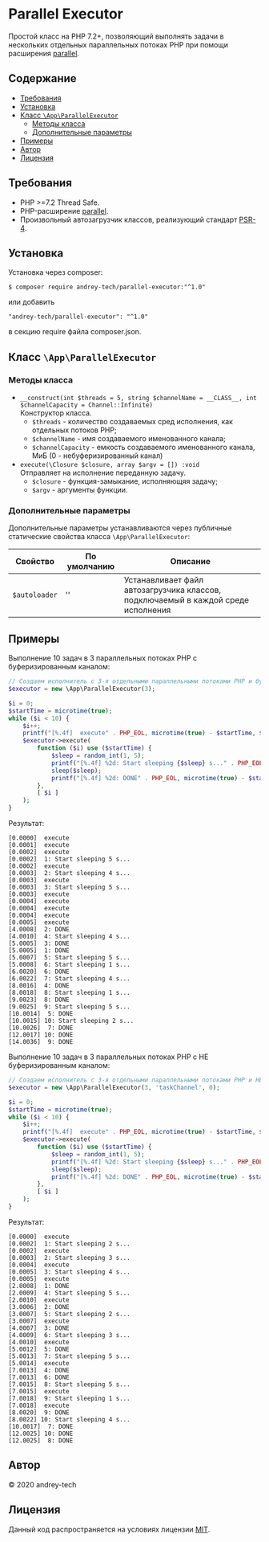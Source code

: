 # Parallel Executor

Простой класс на PHP 7.2+, позволяющий выполнять задачи в нескольких отдельных параллельных потоках PHP при помощи расширения [parallel](https://www.php.net/manual/ru/book.parallel.php).

## Содержание
<!-- MarkdownTOC levels="1,2,3,4,5,6" autoanchor="true" autolink="true" -->

- [Требования](#%D0%A2%D1%80%D0%B5%D0%B1%D0%BE%D0%B2%D0%B0%D0%BD%D0%B8%D1%8F)
- [Установка](#%D0%A3%D1%81%D1%82%D0%B0%D0%BD%D0%BE%D0%B2%D0%BA%D0%B0)
- [Класс `\App\ParallelExecutor`](#%D0%9A%D0%BB%D0%B0%D1%81%D1%81-appparallelexecutor)
    - [Методы класса](#%D0%9C%D0%B5%D1%82%D0%BE%D0%B4%D1%8B-%D0%BA%D0%BB%D0%B0%D1%81%D1%81%D0%B0)
    - [Дополнительные параметры](#%D0%94%D0%BE%D0%BF%D0%BE%D0%BB%D0%BD%D0%B8%D1%82%D0%B5%D0%BB%D1%8C%D0%BD%D1%8B%D0%B5-%D0%BF%D0%B0%D1%80%D0%B0%D0%BC%D0%B5%D1%82%D1%80%D1%8B)
- [Примеры](#%D0%9F%D1%80%D0%B8%D0%BC%D0%B5%D1%80%D1%8B)
- [Автор](#%D0%90%D0%B2%D1%82%D0%BE%D1%80)
- [Лицензия](#%D0%9B%D0%B8%D1%86%D0%B5%D0%BD%D0%B7%D0%B8%D1%8F)

<!-- /MarkdownTOC -->

<a id="%D0%A2%D1%80%D0%B5%D0%B1%D0%BE%D0%B2%D0%B0%D0%BD%D0%B8%D1%8F"></a>
## Требования

- PHP >=7.2 Thread Safe.
- PHP-расширение [parallel](https://www.php.net/manual/ru/book.parallel.php).
- Произвольный автозагрузчик классов, реализующий стандарт [PSR-4](https://www.php-fig.org/psr/psr-4/).

<a id="%D0%A3%D1%81%D1%82%D0%B0%D0%BD%D0%BE%D0%B2%D0%BA%D0%B0"></a>
## Установка

Установка через composer:
```
$ composer require andrey-tech/parallel-executor:"^1.0"
```
или добавить
```
"andrey-tech/parallel-executor": "^1.0"
```
в секцию require файла composer.json.

<a id="%D0%9A%D0%BB%D0%B0%D1%81%D1%81-appparallelexecutor"></a>
## Класс `\App\ParallelExecutor`

<a id="%D0%9C%D0%B5%D1%82%D0%BE%D0%B4%D1%8B-%D0%BA%D0%BB%D0%B0%D1%81%D1%81%D0%B0"></a>
### Методы класса

- `__construct(int $threads = 5, string $channelName = __CLASS__, int $channelСapacity = Channel::Infinite)`  
    Конструктор класса.
    * `$threads` - количество создаваемых сред исполнения, как отдельных потоков PHP;
    * `$channelName` - имя создаваемого именованного канала;
    * `$channelСapacity` - емкость создаваемого именованного канала, МиБ (0 - небуферизированный канал)
- `execute(\Closure $closure, array $argv = []) :void`  
    Отправляет на исполнение переданную задачу.
    * `$closure` - функция-замыкание, исполняющяя задачу;
    * `$argv` - аргументы функции.

<a id="%D0%94%D0%BE%D0%BF%D0%BE%D0%BB%D0%BD%D0%B8%D1%82%D0%B5%D0%BB%D1%8C%D0%BD%D1%8B%D0%B5-%D0%BF%D0%B0%D1%80%D0%B0%D0%BC%D0%B5%D1%82%D1%80%D1%8B"></a>
### Дополнительные параметры

Дополнительные параметры устанавливаются через публичные статические свойства класса `\App\ParallelExecutor`:

Свойство                | По умолчанию       | Описание
----------------------- | ------------------ | --------
`$autoloader`           | ''                 | Устанавливает файл автозагрузчика классов, подключаемый в каждой среде исполнения

<a id="%D0%9F%D1%80%D0%B8%D0%BC%D0%B5%D1%80%D1%8B"></a>
## Примеры

Выполнение 10 задач в 3 параллельных потоках PHP с буферизированным каналом:
```php
// Создаем исполнитель c 3-я отдельными параллельными потоками PHP и буферизированным каналом
$executor = new \App\ParallelExecutor(3);

$i = 0;
$startTime = microtime(true);
while ($i < 10) {
    $i++;
    printf("[%.4f]  execute" . PHP_EOL, microtime(true) - $startTime, $i);
    $executor->execute(
        function ($i) use ($startTime) {
            $sleep = random_int(1, 5);
            printf("[%.4f] %2d: Start sleeping {$sleep} s..." . PHP_EOL, microtime(true) - $startTime, $i);
            sleep($sleep);
            printf("[%.4f] %2d: DONE" . PHP_EOL, microtime(true) - $startTime, $i);
        },
        [ $i ]
    );
}
```

Результат:
```
[0.0000]  execute
[0.0001]  execute
[0.0002]  execute
[0.0002]  1: Start sleeping 5 s...
[0.0002]  execute
[0.0003]  2: Start sleeping 4 s...
[0.0003]  execute
[0.0003]  3: Start sleeping 5 s...
[0.0003]  execute
[0.0004]  execute
[0.0004]  execute
[0.0004]  execute
[0.0005]  execute
[4.0008]  2: DONE
[4.0010]  4: Start sleeping 4 s...
[5.0005]  3: DONE
[5.0005]  1: DONE
[5.0007]  5: Start sleeping 5 s...
[5.0008]  6: Start sleeping 1 s...
[6.0020]  6: DONE
[6.0022]  7: Start sleeping 4 s...
[8.0016]  4: DONE
[8.0018]  8: Start sleeping 1 s...
[9.0023]  8: DONE
[9.0025]  9: Start sleeping 5 s...
[10.0014]  5: DONE
[10.0015] 10: Start sleeping 2 s...
[10.0026]  7: DONE
[12.0017] 10: DONE
[14.0036]  9: DONE
```

Выполнение 10 задач в 3 параллельных потоках PHP с НЕ буферизированным каналом:
```php
// Создаем исполнитель c 3-я отдельными параллельными потоками PHP и НЕ буферизированным каналом
$executor = new \App\ParallelExecutor(3, 'taskChannel', 0);

$i = 0;
$startTime = microtime(true);
while ($i < 10) {
    $i++;
    printf("[%.4f]  execute" . PHP_EOL, microtime(true) - $startTime, $i);
    $executor->execute(
        function ($i) use ($startTime) {
            $sleep = random_int(1, 5);
            printf("[%.4f] %2d: Start sleeping {$sleep} s..." . PHP_EOL, microtime(true) - $startTime, $i);
            sleep($sleep);
            printf("[%.4f] %2d: DONE" . PHP_EOL, microtime(true) - $startTime, $i);
        },
        [ $i ]
    );
}
```

Результат:
```
[0.0000]  execute
[0.0002]  1: Start sleeping 2 s...
[0.0002]  execute
[0.0003]  2: Start sleeping 3 s...
[0.0004]  execute
[0.0005]  3: Start sleeping 4 s...
[0.0005]  execute
[2.0008]  1: DONE
[2.0009]  4: Start sleeping 5 s...
[2.0010]  execute
[3.0006]  2: DONE
[3.0007]  5: Start sleeping 2 s...
[3.0007]  execute
[4.0007]  3: DONE
[4.0009]  6: Start sleeping 3 s...
[4.0010]  execute
[5.0012]  5: DONE
[5.0013]  7: Start sleeping 5 s...
[5.0014]  execute
[7.0013]  4: DONE
[7.0013]  6: DONE
[7.0015]  8: Start sleeping 5 s...
[7.0015]  execute
[7.0018]  9: Start sleeping 1 s...
[7.0018]  execute
[8.0020]  9: DONE
[8.0022] 10: Start sleeping 4 s...
[10.0017]  7: DONE
[12.0025] 10: DONE
[12.0025]  8: DONE
```

<a id="%D0%90%D0%B2%D1%82%D0%BE%D1%80"></a>
## Автор
© 2020 andrey-tech

<a id="%D0%9B%D0%B8%D1%86%D0%B5%D0%BD%D0%B7%D0%B8%D1%8F"></a>
## Лицензия
Данный код распространяется на условиях лицензии [MIT](./LICENSE).
